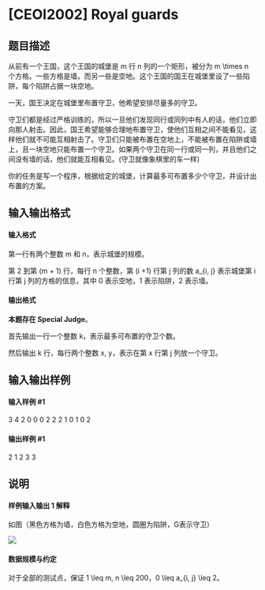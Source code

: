 
# [CEOI2002] Royal guards
## 题目描述
从前有一个王国，这个王国的城堡是 m 行 n 列的一个矩形，被分为 m \times n 个方格。一些方格是墙，而另一些是空地。这个王国的国王在城堡里设了一些陷阱，每个陷阱占据一块空地。

一天，国王决定在城堡里布置守卫，他希望安排尽量多的守卫。

守卫们都是经过严格训练的，所以一旦他们发现同行或同列中有人的话，他们立即向那人射击。因此，国王希望能够合理地布置守卫，使他们互相之间不能看见，这样他们就不可能互相射击了。守卫们只能被布置在空地上，不能被布置在陷阱或墙上，且一块空地只能布置一个守卫。如果两个守卫在同一行或同一列，并且他们之间没有墙的话，他们就能互相看见。(守卫就像象棋里的车一样)

你的任务是写一个程序，根据给定的城堡，计算最多可布置多少个守卫，并设计出布置的方案。

## 输入输出格式
#### 输入格式

第一行有两个整数 m 和 n，表示城堡的规模。

第 2 到第 (m + 1) 行，每行 n 个整数，第 (i +1) 行第 j 列的数 a_{i, j} 表示城堡第 i 行第 j 列的方格的信息，其中 0 表示空地，1 表示陷阱，2 表示墙。
#### 输出格式

**本题存在 Special Judge**。

首先输出一行一个整数 k，表示最多可布置的守卫个数。

然后输出 k 行，每行两个整数 x, y，表示在第 x 行第 j 列放一个守卫。
## 输入输出样例
#### 输入样例 #1
3 4
2 0 0 0
2 2 2 1
0 1 0 2

#### 输出样例 #1
2
1 2
3 3

## 说明
#### 样例输入输出 1 解释

如图（黑色方格为墙，白色方格为空地，圆圈为陷阱，G表示守卫）

 ![](https://cdn.luogu.com.cn/upload/pic/79.png) 

#### 数据规模与约定

对于全部的测试点，保证 1 \leq m, n \leq 200，0 \leq a_{i, j} \leq 2。
